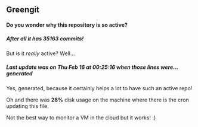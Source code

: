 ## Greengit

#### Do you wonder why this repository is so active?

##### After all it has 35163 commits!

But is it *really* active? Well...

##### Last update was on Thu Feb 16 at 00:25:16 when those lines were... generated

Yes, generated, because it certainly helps a lot to have such an active repo!

Oh and there was **28%** disk usage on the machine
where there is the cron updating this file.

Not the best way to monitor a VM in the cloud but it works! :)
